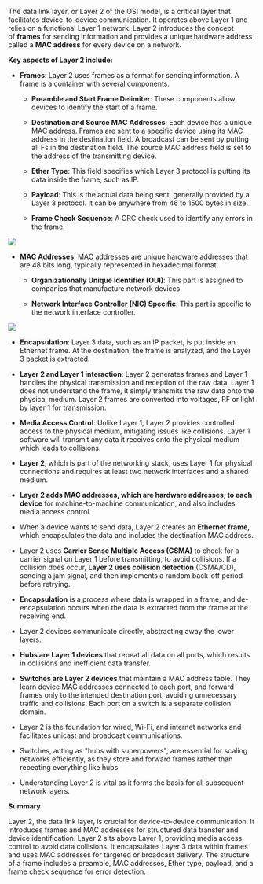 The data link layer, or Layer 2 of the OSI model, is a critical layer that facilitates device-to-device communication. It operates above Layer 1 and relies on a functional Layer 1 network. Layer 2 introduces the concept of **frames** for sending information and provides a unique hardware address called a **MAC address** for every device on a network.

**Key aspects of Layer 2 include:**

- **Frames**: Layer 2 uses frames as a format for sending information. A frame is a container with several components.
    
    - **Preamble and Start Frame Delimiter**: These components allow devices to identify the start of a frame.
        
    - **Destination and Source MAC Addresses**: Each device has a unique MAC address. Frames are sent to a specific device using its MAC address in the destination field. A broadcast can be sent by putting all Fs in the destination field. The source MAC address field is set to the address of the transmitting device.
        
    - **Ether Type**: This field specifies which Layer 3 protocol is putting its data inside the frame, such as IP.
        
    - **Payload**: This is the actual data being sent, generally provided by a Layer 3 protocol. It can be anywhere from 46 to 1500 bytes in size.
        
    - **Frame Check Sequence**: A CRC check used to identify any errors in the frame.
        

![](https://cdn.hashnode.com/res/hashnode/image/upload/v1738331367506/94b04cd5-39a6-4c4f-8e95-83f89281a986.png?auto=compress,format&format=webp)

- **MAC Addresses**: MAC addresses are unique hardware addresses that are 48 bits long, typically represented in hexadecimal format.
    
    - **Organizationally Unique Identifier (OUI)**: This part is assigned to companies that manufacture network devices.
        
    - **Network Interface Controller (NIC) Specific**: This part is specific to the network interface controller.
        

![](https://cdn.hashnode.com/res/hashnode/image/upload/v1738331495871/0523f9ef-676f-46cf-a0b6-2db2d6aea157.png?auto=compress,format&format=webp)

- **Encapsulation**: Layer 3 data, such as an IP packet, is put inside an Ethernet frame. At the destination, the frame is analyzed, and the Layer 3 packet is extracted.
    
- **Layer 2 and Layer 1 interaction**: Layer 2 generates frames and Layer 1 handles the physical transmission and reception of the raw data. Layer 1 does not understand the frame, it simply transmits the raw data onto the physical medium. Layer 2 frames are converted into voltages, RF or light by layer 1 for transmission.
    
- **Media Access Control**: Unlike Layer 1, Layer 2 provides controlled access to the physical medium, mitigating issues like collisions. Layer 1 software will transmit any data it receives onto the physical medium which leads to collisions.
    
- **Layer 2**, which is part of the networking stack, uses Layer 1 for physical connections and requires at least two network interfaces and a shared medium.
    
- **Layer 2 adds MAC addresses, which are hardware addresses, to each device** for machine-to-machine communication, and also includes media access control.
    
- When a device wants to send data, Layer 2 creates an **Ethernet frame**, which encapsulates the data and includes the destination MAC address.
    
- Layer 2 uses **Carrier Sense Multiple Access (CSMA)** to check for a carrier signal on Layer 1 before transmitting, to avoid collisions. If a collision does occur, **Layer 2 uses collision detection** (CSMA/CD), sending a jam signal, and then implements a random back-off period before retrying.
    
- **Encapsulation** is a process where data is wrapped in a frame, and de-encapsulation occurs when the data is extracted from the frame at the receiving end.
    
- Layer 2 devices communicate directly, abstracting away the lower layers.
    
- **Hubs are Layer 1 devices** that repeat all data on all ports, which results in collisions and inefficient data transfer.
    
- **Switches are Layer 2 devices** that maintain a MAC address table. They learn device MAC addresses connected to each port, and forward frames only to the intended destination port, avoiding unnecessary traffic and collisions. Each port on a switch is a separate collision domain.
    
- Layer 2 is the foundation for wired, Wi-Fi, and internet networks and facilitates unicast and broadcast communications.
    
- Switches, acting as "hubs with superpowers", are essential for scaling networks efficiently, as they store and forward frames rather than repeating everything like hubs.
    
- Understanding Layer 2 is vital as it forms the basis for all subsequent network layers.
    

**Summary**

Layer 2, the data link layer, is crucial for device-to-device communication. It introduces frames and MAC addresses for structured data transfer and device identification. Layer 2 sits above Layer 1, providing media access control to avoid data collisions. It encapsulates Layer 3 data within frames and uses MAC addresses for targeted or broadcast delivery. The structure of a frame includes a preamble, MAC addresses, Ether type, payload, and a frame check sequence for error detection.